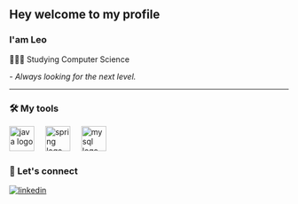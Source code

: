 ## Hey welcome to my profile

### I'am Leo

👨🏻‍💻 Studying Computer Science
  
*- Always looking for the next level.*
  
  <hr>
  
  ### 🛠️ My tools
  
  <div align="left">
    <img src="https://skillicons.dev/icons?i=java" height="45" alt="java logo"  />
    <img width="12" />
    <img src="https://skillicons.dev/icons?i=spring" height="45" alt="spring logo"  />
    <img width="12" />
    <img src="https://skillicons.dev/icons?i=mysql" height="45" alt="mysql logo"  />
  </div>
  
  ### 📧 Let's connect

  <div>
    <a href="https://linkedin.com/in/leodoprado" target="_blank">
      <img align="center" src="https://img.shields.io/badge/-leodoprado-05122A?style=flat&logo=linkedin&logoColor=white" alt="linkedin"/>
    </a>
  <div/>
